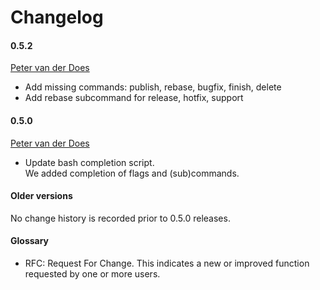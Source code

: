 [petervanderdoes]: https://github.com/petervanderdoes "Peter van der Does on github"
 
# Changelog

#### 0.5.2
[Peter van der Does][petervanderdoes]
* Add missing commands: publish, rebase, bugfix, finish, delete
* Add rebase subcommand for release, hotfix, support

#### 0.5.0
[Peter van der Does][petervanderdoes]
* Update bash completion script.  
    We added completion of flags and (sub)commands.

#### Older versions
No change history is recorded prior to 0.5.0 releases.

#### Glossary
* RFC: Request For Change. This indicates a new or improved function requested
by one or more users.
